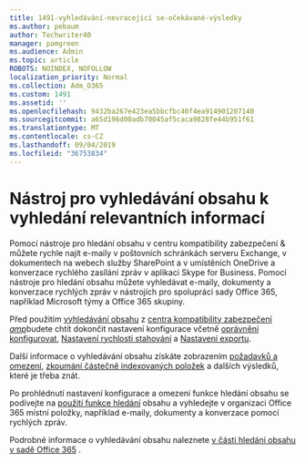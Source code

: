 ```yaml
---
title: 1491-vyhledávání-nevracející se-očekávané-výsledky
ms.author: pebaum
author: Techwriter40
manager: pamgreen
ms.audience: Admin
ms.topic: article
ROBOTS: NOINDEX, NOFOLLOW
localization_priority: Normal
ms.collection: Adm_O365
ms.custom: 1491
ms.assetid: ''
ms.openlocfilehash: 9432ba267e423ea5bbcfbc40f4ea914901207140
ms.sourcegitcommit: a65d196d00adb70045af5caca9828fe44b951f61
ms.translationtype: MT
ms.contentlocale: cs-CZ
ms.lasthandoff: 09/04/2019
ms.locfileid: "36753834"
---
```

# <a name="content-search-tool-to-find-relevant-info"></a>Nástroj pro vyhledávání obsahu k vyhledání relevantních informací

Pomocí nástroje pro hledání obsahu v centru kompatibility zabezpečení & můžete rychle najít e-maily v poštovních schránkách serveru Exchange, v dokumentech na webech služby SharePoint a v umístěních OneDrive a konverzace rychlého zasílání zpráv v aplikaci Skype for Business. Pomocí nástroje pro hledání obsahu můžete vyhledávat e-maily, dokumenty a konverzace rychlých zpráv v nástrojích pro spolupráci sady Office 365, například Microsoft týmy a Office 365 skupiny.


Před použitím [vyhledávání obsahu](https://sip.protection.office.com/contentsearchbeta?ContentOnly=1) z [centra kompatibility zabezpečení _amp_](https://sip.protection.office.com/homepage)budete chtít dokončit nastavení konfigurace včetně [oprávnění konfigurovat](https://docs.microsoft.com/office365/securitycompliance/permissions-filtering-for-content-search), [Nastavení rychlosti stahování](https://docs.microsoft.com/office365/securitycompliance/increase-download-speeds-when-exporting-ediscovery-results) a [Nastavení exportu](https://docs.microsoft.com/office365/securitycompliance/disable-reports-when-you-export-content-search-results).

Další informace o vyhledávání obsahu získáte zobrazením [požadavků a omezení](https://docs.microsoft.com/office365/securitycompliance/limits-for-content-search), [zkoumání částečně indexovaných položek](https://docs.microsoft.com/office365/securitycompliance/investigating-partially-indexed-items-in-ediscovery) a dalších výsledků, které je třeba znát.

Po prohlédnutí nastavení konfigurace a omezení funkce hledání obsahu se podívejte na [použití funkce hledání</a> obsahu a vyhledejte v organizaci Office 365 místní položky, například e-maily, dokumenty a konverzace pomocí rychlých zpráv](https://docs.microsoft.com/office365/securitycompliance/content-search).

Podrobné informace o vyhledávání obsahu naleznete [v části hledání obsahu v sadě Office 365](https://docs.microsoft.com/office365/securitycompliance/search-for-content) .
